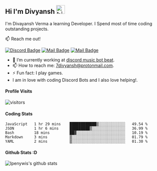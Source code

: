 ## Hi I'm Divyansh <img src="https://user-images.githubusercontent.com/1303154/88677602-1635ba80-d120-11ea-84d8-d263ba5fc3c0.gif" width="28px" alt="hi">

I'm Divayansh Verma a learning Developer. I Spend most of time coding outstanding projects.

 📫 Reach me out!

[![Discord Badge](https://img.shields.io/discord/808424540177825875?label=discord&style=for-the-badge&link)](https://discord.gg/xc9vZcDaK9) [![Mail Badge](https://img.shields.io/badge/-@divyanshv_-e84393?style=flat&labelColor=e84393&logo=instagram&logoColor=white)](https://instagram.com/divyanshv_) [![Mail Badge](https://img.shields.io/badge/-divyansh-c0392b?style=flat&labelColor=c0392b&logo=gmail&logoColor=white)](mailto:7divyansh@protonmail.com)


- 🔭 I’m currently working at [discord music bot beat](https://discord.com/api/oauth2/authorize?client_id=806899130977746963&permissions=8&redirect_uri=https%3A%2F%2Fdiscord.gg%2FA8DMTeAsNc&response_type=code&scope=guilds.join%20bot%20applications.commands).
- 📫 How to reach me: 7divyansh@protonmail.com.
- ⚡ Fun fact: I play games.
-  I am in love with coding Discord Bots and I also love helping!.

#### Profile Visits 

![visitors](https://visitor-badge.glitch.me/badge?page_id=divyanshxd.divyanshxd)


#### Coding Stats

<!--START_SECTION:waka-->
```text
JavaScript   1 hr 29 mins    ████████████▒░░░░░░░░░░░░   49.54 % 
JSON         1 hr 6 mins     █████████▒░░░░░░░░░░░░░░░   36.99 % 
Bash         18 mins         ██▓░░░░░░░░░░░░░░░░░░░░░░   10.19 % 
Markdown     3 mins          ▒░░░░░░░░░░░░░░░░░░░░░░░░   01.79 % 
YAML         2 mins          ▒░░░░░░░░░░░░░░░░░░░░░░░░   01.30 % 
```
<!--END_SECTION:waka-->


#### Github Stats :D


![Ipenywis's github stats](https://github-readme-stats.vercel.app/api?username=divyanshxd&count_private=true&theme=tokyonight&hide=contribs,prs)




